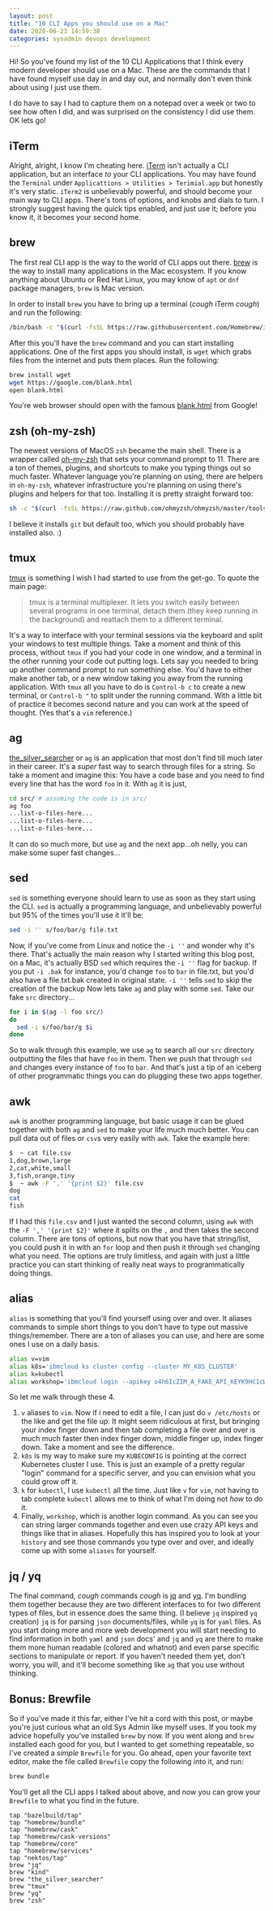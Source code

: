 ```yaml
---
layout: post
title: "10 CLI Apps you should use on a Mac"
date: 2020-06-23 14:59:38
categories: sysadmin devops development
---
```


Hi! So you've found my list of the 10 CLI Applications that I think every modern
developer should use on a Mac. These are the commands that I have found myself use
day in and day out, and normally don't even think about using I just use them.

I do have to say I had to capture them on a notepad over a week or two to see how
often I did, and was surprised on the consistency I did use them. OK lets go!

## iTerm

Alright, alright, I know I'm cheating here. [iTerm][iterm] isn't actually a CLI
application, but an interface _to_ your CLI applications. You may have found the
`Terminal` under `Applicattions > Utilities > Terimial.app` but honestly it's very
static. `iTerm2` is unbelievably powerful, and should become your main way to CLI
apps. There's tons of options, and knobs and dials to turn. I strongly suggest having
the quick tips enabled, and just use it; before you know it, it becomes your second
home.

## brew

The first real CLI app is the way to the world of CLI apps out there. [brew][brew] is
the way to install many applications in the Mac ecosystem. If you know anything
about Ubuntu or Red Hat Linux, you may know of `apt` or `dnf` package managers,
`brew` is Mac version.

In order to install `brew` you have to bring up a terminal (*cough* iTerm *cough*)
and run the following:
```bash
/bin/bash -c "$(curl -fsSL https://raw.githubusercontent.com/Homebrew/install/master/install.sh)"
```
After this you'll have the `brew` command and you can start installing applications.
One of the first apps you should install, is `wget` which grabs files from the internet
and puts them places. Run the following:
```bash
brew install wget
wget https://google.com/blank.html
open blank.html
```
You're web browser should open with the famous [blank.html][blank] from Google!

## zsh (oh-my-zsh)

The newest versions of MacOS `zsh` became the main shell. There is a wrapper called
[oh-my-zsh][ohmyzsh] that sets your command prompt to 11. There are a ton of themes,
plugins, and shortcuts to make you typing things out so much faster. Whatever language
you're planning on using, there are helpers in `oh-my-zsh`, whatever infrastructure
you're planning on using there's plugins and helpers for that too.
Installing it is pretty straight forward too:
```bash
sh -c "$(curl -fsSL https://raw.github.com/ohmyzsh/ohmyzsh/master/tools/install.sh)"
```
I believe it installs `git` but default too, which you should probably have installed
also. :)

## tmux

[tmux][tmux] is something I wish I had started to use from the get-go. To quote the
main page:

> tmux is a terminal multiplexer. It lets you switch easily between several programs in one terminal, detach them (they keep running in the background) and reattach them to a different terminal.

It's a way to interface with your terminal sessions via the keyboard and split your
windows to test multiple things. Take a moment and think of this process, without
`tmux` if you had your code in one window, and a terminal in the other running
your code out putting logs. Lets say you needed to bring up another command prompt
to run something else. You'd have to either make another tab, or a new window taking
you away from the running application.
With `tmux` all you have to do is `Control-b c` to create a new terminal, or 
`Control-b "` to split under the running command. With a little bit of practice
it becomes second nature and you can work at the speed of thought. (Yes that's
a `vim` reference.)

## ag

[the_silver_searcher][ag] or `ag` is an application that most don't find till much later
in their career. It's a _super_ fast way to search through files for a string.
So take a moment and imagine this: You have a code base and you need to find
every line that has the word `foo` in it. With `ag` it is just,
```bash
cd src/ # assuming the code is in src/
ag foo
...list-o-files-here...
...list-o-files-here...
...list-o-files-here...
```
It can do so much more, but use `ag` and the next app...oh nelly, you can make
some super fast changes...

## sed

`sed` is something everyone should learn to use as soon as they start using the CLI.
`sed` is actually a programming language, and unbelievably powerful but 95% of the
times you'll use it it'll be:
```bash
sed -i '' s/foo/bar/g file.txt
```
Now, if you've come from Linux and notice the `-i ''` and wonder why it's there.
That's actually the main reason why I started writing this blog post, on a Mac, it's
actually BSD `sed` which requires the `-i ''` flag for backup. If you put `-i .bak`
for instance, you'd change `foo` to `bar` in file.txt, but you'd also have a file.txt.bak
created in original state. `-i ''` tells `sed` to skip the creation of the backup
Now lets take `ag` and play with some `sed`.
Take our fake `src` directory...
```bash
for i in $(ag -l foo src/)
do
  sed -i s/foo/bar/g $i
done
```
So to walk through this example, we use `ag` to search all our `src` directory outputting
the files that have `foo` in them. Then we push that through `sed` and changes
every instance of `foo` to `bar`.
And that's just a tip of an iceberg of other programmatic things you can do plugging
these two apps together.

## awk

`awk` is another programming language, but basic usage it can be glued together
with both `ag` and `sed` to make your life much much better. You can pull data
out of files or `csv`s very easily with `awk`. Take the example here:
```bash
$  ~ cat file.csv
1,dog,brown,large
2,cat,white,small
3,fish,orange,tiny
$  ~ awk -F ',' '{print $2}' file.csv
dog
cat
fish
```
If I had this `file.csv` and I just wanted the second column, using `awk` with the
`-F ',' '{print $2}'` where it splits on the `,` and then takes the second
column. There are tons of options, but now that you have that string/list, you
could push it in with an `for` loop and then push it through `sed` changing 
what you need. The options are truly limitless, and again with just a little
practice you can start thinking of really neat ways to programmatically doing things.

## alias

`alias` is something that you'll find yourself using over and over. It aliases commands
to simple short things to you don't have to type out massive things/remember. There are
a ton of aliases you can use, and here are some ones I use on a daily basis.
```bash
alias v=vim
alias k8s='ibmcloud ks cluster config --cluster MY_K8S_CLUSTER'
alias k=kubectl
alias workshop='ibmcloud login --apikey o4h6IcZIM_A_FAKE_API_KEYK9HC1cWmDskAxbYz9HUH3c'
```
So let me walk through these 4.
1. `v` aliases to `vim`. Now if i need to edit a file, I can just do `v /etc/hosts` or
the like and get the file up. It might seem ridiculous at first, but bringing your 
index finger down and then tab completing a file over and over is much much faster
then index finger down, middle finger up, index finger down. Take a moment and see
the difference.
2. `k8s` is my way to make sure my `KUBECONFIG` is pointing at the correct Kubernetes
cluster I use. This is just an example of a pretty regular "login" command for a 
specific server, and you can envision what you could grow off it.
3. `k` for `kubectl`, I use `kubectl` all the time. Just like `v` for `vim`, not
having to tab complete `kubectl` allows me to think of what I'm doing not _how_
to do it.
4. Finally, `workshop`, which is another login command. As you can see you
can string larger commands together and even use crazy API keys and things
like that in aliases.
Hopefully this has inspired you to look at your `history` and see those commands
you type over and over, and ideally come up with some `aliases` for yourself.

## jq / yq

The final command, *cough* commands *cough* is [jq][jq] and [yq][yq]. I'm bundling
them together because they are two different interfaces to for two different
types of files, but in essence does the same thing. (I believe `jq` inspired `yq`
creation) `jq` is for parsing `json` documents/files, while `yq` is for `yaml`
files. As you start doing more and more web development you will start needing
to find information in both `yaml` and `json` docs' and `jq` and `yq` are there
to make them more human readable (colored and whatnot) and even parse specific
sections to manipulate or report. If you haven't needed them yet, don't worry,
you will, and it'll become something like `ag` that you use without thinking.


## Bonus: Brewfile

So if you've made it this far, either I've hit a cord with this post, or
maybe you're just curious what an old Sys Admin like myself uses. If you took
my advice hopefully you've installed `brew` by now. If you went along and
`brew` installed each good for you, but I wanted to get something repeatable,
so I've created a _simple_ `Brewfile` for you.
Go ahead, open your favorite text editor, make the file called `Brewfile`
copy the following into it, and run:
```bash
brew bundle
```
You'll get all the CLI apps I talked about above, and now you can grow
your `Brewfile` to what you find in the future.

```
tap "bazelbuild/tap"
tap "homebrew/bundle"
tap "homebrew/cask"
tap "homebrew/cask-versions"
tap "homebrew/core"
tap "homebrew/services"
tap "nektos/tap"
brew "jq"
brew "kind"
brew "the_silver_searcher"
brew "tmux"
brew "yq"
brew "zsh"
```

[iterm]: https://www.iterm2.com/
[brew]: https://brew.sh/
[blank]: https://google.com/blank.html
[ohmyzsh]: https://ohmyz.sh/
[tmux]: https://github.com/tmux/tmux/wiki
[ag]: https://github.com/ggreer/the_silver_searcher
[jq]: https://stedolan.github.io/jq/
[yq]: https://mikefarah.gitbook.io/yq/

